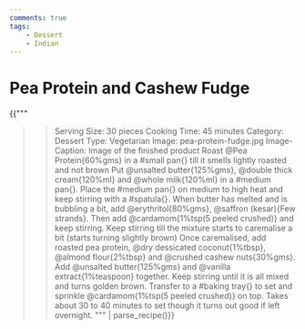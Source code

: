 ```yaml
---
comments: true
tags:
    - Dessert
    - Indian
---
```


# Pea Protein and Cashew Fudge 

{{"""
>> Serving Size: 30 pieces
>> Cooking Time: 45 minutes
>> Category: Dessert
>> Type: Vegetarian
>> Image: pea-protein-fudge.jpg
>> Image-Caption: Image of the finished product
Roast @Pea Protein{60%gms} in a #small pan{} till it smells lightly roasted and not brown
Put @unsalted butter{125%gms}, @double thick cream{120%ml} and @whole milk{120%ml} in a #medium pan{}.
Place the #medium pan{} on medium to high heat and keep stirring with a #spatula{}.
When butter has melted and is bubbling a bit, add @erythritol{80%gms}, @saffron (kesar){Few strands}.
Then add @cardamom{1%tsp(5 peeled crushed)} and keep stirring.
Keep stirring till the mixture starts to caremalise a bit (starts turning slightly brown)
Once caremalised, add roasted pea protein, @dry dessicated coconut{1%tbsp}, @almond flour{2%tbsp} and @crushed cashew nuts{30%gms}.
Add @unsalted butter{125%gms} and @vanilla extract{1%teaspoon} together.
Keep stirring until it is all mixed and turns golden brown.
Transfer to a #baking tray{} to set and sprinkle @cardamom{1%tsp(5 peeled crushed)} on top.
Takes about 30 to 40 minutes to set though it turns out good if left overnight.
""" | parse_recipe()}}